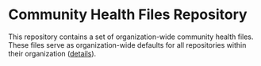 Community Health Files Repository
=================================

This repository contains a set of organization-wide community health files. These files serve as
organization-wide defaults for all repositories within their organization
([details](https://help.github.com/en/github/building-a-strong-community/creating-a-default-community-health-file)).
